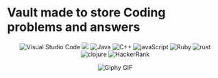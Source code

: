 # Vault made to store Coding problems and answers

<div align="center">

![Visual Studio Code](https://img.shields.io/badge/Visual%20Studio%20Code-0078d7.svg?style=for-the-badge&logo=visual-studio-code&logoColor=white)
![](https://img.shields.io/badge/Python-3776AB.svg?style=for-the-badge&logo=Python&logoColor=yellow)
![Java](https://img.shields.io/badge/java-%23ED8B00.svg?style=for-the-badge&logo=openjdk&logoColor=white)
![C++](https://img.shields.io/badge/c++-%2300599C.svg?style=for-the-badge&logo=c%2B%2B&logoColor=white)
![javaScript](https://img.shields.io/badge/JavaScript-F7DF1E.svg?style=for-the-badge&logo=JavaScript&logoColor=black)
![Ruby](https://img.shields.io/badge/ruby-%23CC342D.svg?style=for-the-badge&logo=ruby&logoColor=white)
![rust](https://img.shields.io/badge/Rust-000000.svg?style=for-the-badge&logo=Rust&logoColor=white)
![clojure](https://img.shields.io/badge/Clojure-5881D8.svg?style=for-the-badge&logo=Clojure&logoColor=white)
![HackerRank](https://img.shields.io/badge/HackerRank-00EA64.svg?style=for-the-badge&logo=HackerRank&logoColor=black)

![Giphy GIF](https://media.giphy.com/media/VekcnHOwOI5So/giphy.gif)


</div>
